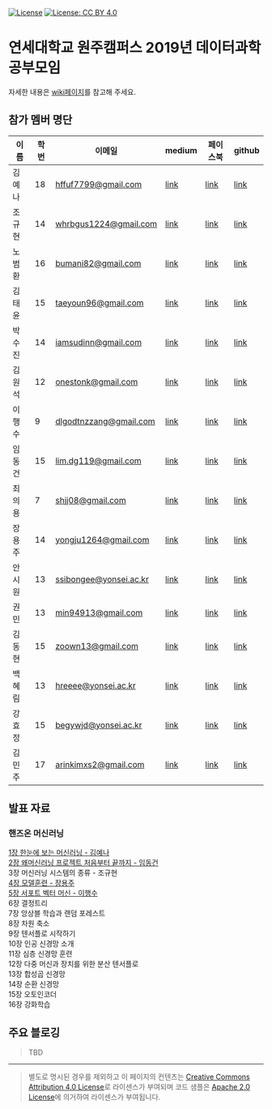 [![License](https://img.shields.io/badge/License-Apache%202.0-blue.svg)](https://opensource.org/licenses/Apache-2.0)
[![License: CC BY 4.0](https://img.shields.io/badge/License-CC%20BY%204.0-lightgrey.svg)](https://creativecommons.org/licenses/by/4.0/)

# 연세대학교 원주캠퍼스 2019년 데이터과학 공부모임

자세한 내용은 [wiki페이지](https://github.com/yonseimath/data-science-2019/wiki)를 참고해 주세요.

## 참가 멤버 명단

| 이름  | 학번 | 이메일                    | medium                                    | 페이스북                                                            | github                                   |
|-----|----|------------------------|-------------------------------------------|-----------------------------------------------------------------|------------------------------------------|
| 김예나 | 18 | hffuf7799@gmail.com    | [link](https://medium.com/@hffuf7799)     | [link](https://www.facebook.com/profile.php?id=100005636506960) | [link](https://github.com/yenakim13)     |
| 조규현 | 14 | whrbgus1224@gmail.com  | [link](https://medium.com/@whrbgus1224)   | [link](https://www.facebook.com/profile.php?id=100003109391988) | [link](https://github.com/whrbgus815)    |
| 노범환 | 16 | bumani82@gmail.com     | [link](https://medium.com/@bumani82)      | [link](https://www.facebook.com/beomhwanroh)                    | [link](https://github.com/robomoan)      |
| 김태윤 | 15 | taeyoun96@gmail.com    | [link](https://medium.com/@taeyoun96)     | [link](https://m.facebook.com/profile.php?ref=bookmarks)        | [link](https://github.com/taeyoun96)     |
| 박수진 | 14 | iamsudinn@gmail.com    | [link](https://medium.com/@iamsudinn)     | [link](https://www.facebook.com/iamsudinn)                      | [link](https://github.com/iamsudinn)     |
| 김원석 | 12 | onestonk@gmail.com     | [link](https://medium.com/@onestonk)      | [link](https://www.facebook.com/onestonk)                       | [link](https://github.com/kimonesuk)     |
| 이행수 | 9  | dlgodtnzzang@gmail.com | [link](https://medium.com/@hslee09)       | [link](https://www.facebook.com/dlgodtnzzang)                   | [link](https://github.com/hslee09)       |
| 임동건 | 15 | lim.dg119@gmail.com    | [link](https://medium.com/@lim.dg119)     | [link](https://www.facebook.com/ken11995z@naver.com)            | [link](https://github.com/limdg119)      |
| 최의용 | 7  | shjj08@gmail.com       | [link](https://medium.com/@unfinishedgod) | [link](https://www.facebook.com/shjj08)                         | [link](https://github.com/Unfinishedgod) |
| 장용주| 14  |  yongju1264@gmail.com   | [link](https://www.notion.so/yonseiwjcs/Yonsei-Univ-CS-in-WJ-1aee7678f1e6490e872f3865e3055d53) | [link](https://www.facebook.com/lolhoho)                         | [link](https://github.com/lolhi) |
|안시원|13|ssibongee@yonsei.ac.kr|[link](https://www.notion.so/yonseiwjcs/Yonsei-Univ-CS-in-WJ-1aee7678f1e6490e872f3865e3055d53)|[link](https://www.facebook.com/profile.php?id=100004139895588)|[link](https://github.com/ssibongee)|
|권민|13|min94913@gmail.com|[link](https://www.notion.so/yonseiwjcs/Yonsei-Univ-CS-in-WJ-1aee7678f1e6490e872f3865e3055d53)|[link](https://www.facebook.com/min.kwon.940913)|[link](https://github.com/min94913)|
|김동현|15|zoown13@gmail.com|[link](https://medium.com/@zoown13)|[link](https://www.facebook.com/kim.donghyun.737)|[link](https://github.com/zoown13)|
|백혜림|13|hreeee@yonsei.ac.kr|[link](https://medium.com/@hreeee)|[link](https://www.facebook.com/baekhr.marina)|[link](https://github.com/hyerimbeak)|
|강효정|15|begywjd@yonsei.ac.kr|[link](https://medium.com/@begywjd)|[link](https://www.facebook.com/begywjd)|[link](https://github.com/khjk)|
|김민주|17|arinkimxs2@gmail.com|[link](https://medium.com/@arinkimsx2)|[link](https://www.facebook.com/profile.php?id=100006438246509)|[link](https://github.com/MinJoooo)|

## 발표 자료

### 핸즈온 머신러닝

[1장 한눈에 보는 머신러닝 - 김예나](https://docs.google.com/presentation/d/e/2PACX-1vRT3rpeJ8sRK3uoLmQ34gV8UBzEAHOL0IUPhbf7EggXCtCQMwx1aCmFO7zOtP2W3AVM0SSoIpqnfDuE/pub?start=false&loop=false&delayms=3000)  
[2장 왜머신러닝 프로젝트 처음부터 끝까지 - 임동건](https://docs.google.com/presentation/d/13WfzIiZ92DERKi5fEaGXHSBEVYqasALLE1m6-Wmeaxs/edit?usp=sharing)  
3장 머신러닝 시스템의 종류 - 조규현  
[4장 모델훈련 - 장용주](https://docs.google.com/presentation/d/1292jZNNym3dMoorwQ8NPY2biy0smo7eKQMimLbz414M/edit?usp=sharing)  
[5장 서포트 벡터 머신 - 이행수](https://docs.google.com/presentation/d/1_Jz9Rf-YswQdTRtLO5wVsutAHQOCKtMu0bDBM-rMqAM/edit?usp=sharing)  
6장 결정트리  
7장 앙상블 학습과 랜덤 포레스트  
8장 차원 축소  
9장 텐서플로 시작하기  
10장 인공 신경망 소개  
11장 심층 신경망 훈련  
12장 다중 머신과 장치를 위한 분산 텐서플로  
13장 합성곱 신경망  
14장 순환 신경망  
15장 오토인코더  
16장 강화학습  

## 주요 블로깅

> TBD


----

> 별도로 명시된 경우를 제외하고 이 페이지의 컨텐츠는 [Creative Commons Attribution 4.0 License](https://creativecommons.org/licenses/by/4.0/)로 라이센스가 부여되며 코드 샘플은 [Apache 2.0 License](https://www.apache.org/licenses/LICENSE-2.0)에 의거하여 라이센스가 부여됩니다.



